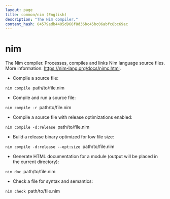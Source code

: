 ```yaml
---
layout: page
title: common/nim (English)
description: "The Nim compiler."
content_hash: 04579adb4405d966f8d36bc45bc06abfc8bc69ac
---
```

# nim

The Nim compiler.
Processes, compiles and links Nim language source files.
More information: <https://nim-lang.org/docs/nimc.html>.

- Compile a source file:

`nim compile `<span class="tldr-var badge badge-pill bg-dark-lm bg-white-dm text-white-lm text-dark-dm font-weight-bold">path/to/file.nim</span>

- Compile and run a source file:

`nim compile -r `<span class="tldr-var badge badge-pill bg-dark-lm bg-white-dm text-white-lm text-dark-dm font-weight-bold">path/to/file.nim</span>

- Compile a source file with release optimizations enabled:

`nim compile -d:release `<span class="tldr-var badge badge-pill bg-dark-lm bg-white-dm text-white-lm text-dark-dm font-weight-bold">path/to/file.nim</span>

- Build a release binary optimized for low file size:

`nim compile -d:release --opt:size `<span class="tldr-var badge badge-pill bg-dark-lm bg-white-dm text-white-lm text-dark-dm font-weight-bold">path/to/file.nim</span>

- Generate HTML documentation for a module (output will be placed in the current directory):

`nim doc `<span class="tldr-var badge badge-pill bg-dark-lm bg-white-dm text-white-lm text-dark-dm font-weight-bold">path/to/file.nim</span>

- Check a file for syntax and semantics:

`nim check `<span class="tldr-var badge badge-pill bg-dark-lm bg-white-dm text-white-lm text-dark-dm font-weight-bold">path/to/file.nim</span>
